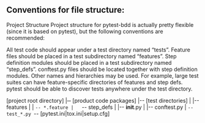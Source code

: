 ## Conventions for file structure:

Project Structure
Project structure for pytest-bdd is actually pretty flexible (since it is based on pytest), but the following conventions are recommended:

All test code should appear under a test directory named “tests”.
Feature files should be placed in a test subdirectory named “features”.
Step definition modules should be placed in a test subdirectory named “step_defs”.
conftest.py files should be located together with step definition modules.
Other names and hierarchies may be used. For example, large test suites can have feature-specific directories of features and step defs. pytest should be able to discover tests anywhere under the test directory.

[project root directory]
|‐‐ [product code packages]
|-- [test directories]
|   |-- features
|   |   `-- *.feature
|   `-- step_defs
|       |-- __init__.py
|       |-- conftest.py
|       `-- test_*.py
`-- [pytest.ini|tox.ini|setup.cfg]
